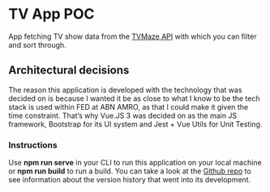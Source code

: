 # TV App POC

App fetching TV show data from the [TVMaze API](https://api.tvmaze.com/shows) with which you can filter and sort through.  

## Architectural decisions

The reason this application is developed with the technology that was decided on is because I wanted it be as close to what I know to be the tech stack is used within FED at ABN AMRO, as that I could make it given the time constraint. That’s why Vue.JS 3 was decided on as the main JS framework, Bootstrap for its UI system and Jest + Vue Utils for Unit Testing.

### Instructions

Use **npm run serve** in your CLI to run this application on your local machine or **npm run build** to run a build. You can take a look at the [Github repo](https://github.com/ZouhairEM/tvpoc) to see information about the version history that went into its development.
